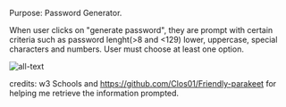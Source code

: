 Purpose: Password Generator.

When user clicks on "generate password", they are prompt with certain criteria such as password lenght(>8 and <129)
lower, uppercase, special characters and numbers.
User must choose at least one option.

![all-text](https://github.com/geicibarham/friendly-parakeet-/blob/main/Develop/assets/images/Screenshot%20(19).png)















credits: w3 Schools 
and https://github.com/Clos01/Friendly-parakeet for helping me retrieve the information prompted.
